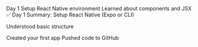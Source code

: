 Day 1
Setup React Native environment
Learned about components and JSX
✅ Day 1 Summary: Setup React Native (Expo or CLI)

Understood basic structure

Created your first app Pushed code to GitHub